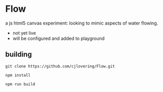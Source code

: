 # Flow
a js html5 canvas experiment: looking to mimic aspects of water flowing.

* not yet live
* will be configured and added to playground


## building
```node
git clone https://github.com/cjlovering/Flow.git
```

```node
npm install
```

```node
npm run build
```
